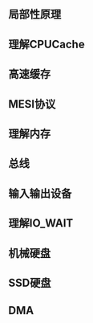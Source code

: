 ## 局部性原理

## 理解CPUCache

## 高速缓存

## MESI协议

## 理解内存

## 总线

## 输入输出设备

## 理解IO_WAIT

## 机械硬盘

## SSD硬盘

## DMA